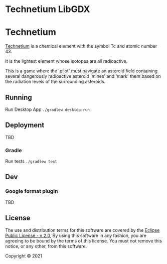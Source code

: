 # Technetium LibGDX

# Technetium

[Technetium][1] is a chemical element with the symbol Tc and atomic number 43.

[1]: https://en.wikipedia.org/wiki/Technetium

It is the lightest element whose isotopes are all radioactive.

This is a game where the 'pilot' must navigate an asteroid field containing
several dangerously radioactive asteroid 'mines' and 'mark' them based on
the radiation levels of the surrounding asteroids.


## Running

Run Desktop App
`./gradlew desktop:run`


## Deployment

TBD


### Gradle

Run tests
`./gradlew test`


## Dev

### Google format plugin

TBD

## License

The use and distribution terms for this software are covered by the [Eclipse Public License - v 2.0][4],
By using this software in any fashion, you are agreeing to be bound by the terms of this license.
You must not remove this notice, or any other, from this software.

[4]: https://www.eclipse.org/legal/epl-2.0/
Copyright © 2021
